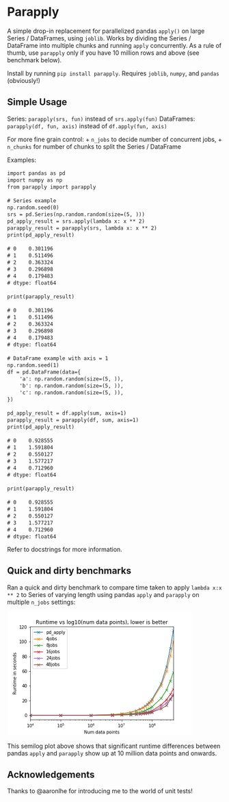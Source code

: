 # Parapply

A simple drop-in replacement for parallelized pandas `apply()` on large Series / DataFrames, using `joblib`. Works by dividing the Series / DataFrame into multiple chunks and running `apply` concurrently. As a rule of thumb, use `parapply` only if you have 10 million rows and above (see benchmark below).

Install by running `pip install parapply`. Requires `joblib`, `numpy`, and `pandas` (obviously!)

## Simple Usage

Series: `parapply(srs, fun)` instead of `srs.apply(fun)`
DataFrames: `parapply(df, fun, axis)` instead of `df.apply(fun, axis)`

For more fine grain control:
    + `n_jobs` to decide number of concurrent jobs, 
    + `n_chunks` for number of chunks to split the Series / DataFrame

Examples:

```
import pandas as pd
import numpy as np
from parapply import parapply

# Series example
np.random.seed(0)
srs = pd.Series(np.random.random(size=(5, )))
pd_apply_result = srs.apply(lambda x: x ** 2)
parapply_result = parapply(srs, lambda x: x ** 2)
print(pd_apply_result)

# 0    0.301196
# 1    0.511496
# 2    0.363324
# 3    0.296898
# 4    0.179483
# dtype: float64

print(parapply_result)

# 0    0.301196
# 1    0.511496
# 2    0.363324
# 3    0.296898
# 4    0.179483
# dtype: float64

# DataFrame example with axis = 1
np.random.seed(1)
df = pd.DataFrame(data={
    'a': np.random.random(size=(5, )),
    'b': np.random.random(size=(5, )),
    'c': np.random.random(size=(5, )),
})

pd_apply_result = df.apply(sum, axis=1)
parapply_result = parapply(df, sum, axis=1)
print(pd_apply_result)

# 0    0.928555
# 1    1.591804
# 2    0.550127
# 3    1.577217
# 4    0.712960
# dtype: float64

print(parapply_result)

# 0    0.928555
# 1    1.591804
# 2    0.550127
# 3    1.577217
# 4    0.712960
# dtype: float64
```
Refer to docstrings for more information.

## Quick and dirty benchmarks

Ran a quick and dirty benchmark to compare time taken to apply `lambda x:x ** 2` to Series of varying length using pandas `apply` and `parapply` on multiple `n_jobs` settings:

![Runtime vs log(num data points)](docs/results_logx.png)

This semilog plot above shows that significant runtime differences between pandas `apply` and `parapply` show up at 10 million data points and onwards. 


## Acknowledgements

Thanks to @aaronlhe for introducing me to the world of unit tests!